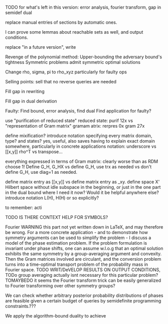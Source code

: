 TODO for what's left in this version: error analysis, fourier transform, gap in semidef dual


replace manual entries of sections by automatic ones.

I can prove some lemmas about reachable sets as well, and output conditions.

replace "in a future version", write

Revenge of the polynomial method: Upper-bounding the adversary bound's tightness
Symmetric problems admit symmetric optimal solutions

Change rho, sigma, pi to rho_xyz particularly for faulty ops


Selling points: sell that no reverse queries are needed


Fill gap in rewriting

Fill gap in dual derivation

Faulty: Find bound, error analysis, find dual
Find application for faulty?

use "purification of reduced state" reduced state: purif 12x
vs "representation of Gram matrix" gramam atrix: rerpres 0x gram 27x

define mixification?
introduce notation specifying every matrix domain, type? and states? yes, useful, also saves having to explain exact domain somewhere, particularly in concrete applications
notation: underscore vs [[x,y]]
rho^T vs transpose...

everything expressed in terms of Gram matrix: clearly worse than as RDM
choose 1!
Define G_H, G_HX
vs define G_H, use trx as needed
vs don't define G_H, use diag=1 as needed.

define matrix entry as [[x,y]]
vs define matrix entry as _xy.
define space X' Hilbert space without idle subspace in the beginning, or just in the one part in the dual bound where I need it now? Would it be helpful anywhere else?
introduce notation L(H), H(H) or so explicitly?

to remember: acti

TODO IS THERE CONTEΧΤ ΗΕLP FOR SYMBOLS?

Fourier
WARNING this part not yet written down in LaTeX, and may therefore be wrong. For a more concrete application - and to demonstrate how symmetry arguments can be used to simplify the problem - I discuss a model of the phase estimation problem. If the problem formulation is invariant under phase shifts, one can assume w.l.o.g that an optimal solution exhibits the same symmetry by a group-averaging argument and convexity. Then the Gram matrices involved are circulant, and the conversion problem turns into a time-optimal transport problem of the probability mass in Fourier space. TODO WRIT/DeVELOP RESULTS ON OUTPUT CONDITIONS, TODo group averaging actually isnt necessary for this particular problem? TOMAYBEDO it seems the Fourier transform trick can be easily generalized to Fourier transforming over other symmetry groups?

We can check whether arbitrary posterior probability distributions of phases are feasible given a certain budget of queries by semidefinite programming constraints.???

We apply the algorithm-bound duality to achieve 
